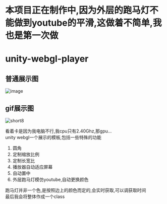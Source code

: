 # 本项目正在制作中,因为外层的跑马灯不能做到youtube的平滑,这做着不简单,我也是第一次做
# unity-webgl-player
## 普通展示图
![image](https://user-images.githubusercontent.com/47025714/210127256-1a30aa05-dafd-4e37-bee5-1bc72ac0b97b.png)
## gif展示图
![short8](https://user-images.githubusercontent.com/47025714/210127626-a1c70931-ff68-4422-b17d-069ad7fab8b5.gif)

看着卡是因为我电脑不行,我cpu只有2.40Ghz,那gpu...  
unity webgl一个展示的模板,包括一些特殊的功能
1. 圆角
2. 定制缩放比例
3. 定制长宽比
4. 播放器自动适应屏幕
5. 自动置中
6. 外层跑马灯模仿youtube,自动更换颜色

跑马灯并非一个色,是按照边上的颜色而定的,会实时获取,可以调获取时间  
最后我会将整体作成一个class
